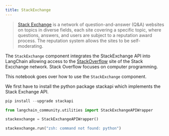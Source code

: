 ```yaml
---
title: StackExchange
---
```


>[Stack Exchange](https://stackexchange.com/) is a network of question-and-answer (Q&A) websites on topics in diverse fields, each site covering a specific topic, where questions, answers, and users are subject to a reputation award process. The reputation system allows the sites to be self-moderating.

The ``StackExchange`` component integrates the StackExchange API into LangChain allowing access to the [StackOverflow](https://stackoverflow.com/) site of the Stack Excchange network. Stack Overflow focuses on computer programming.

This notebook goes over how to use the ``StackExchange`` component.

We first have to install the python package stackapi which implements the Stack Exchange API.

```python
pip install --upgrade stackapi
```

```python
from langchain_community.utilities import StackExchangeAPIWrapper

stackexchange = StackExchangeAPIWrapper()

stackexchange.run("zsh: command not found: python")
```
